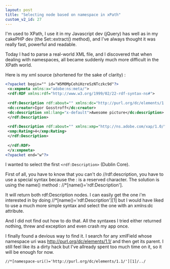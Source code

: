 ```yaml
---
layout: post
title: "Selecting node based on namespace in xPath"
custom_v2_id: 27
---
```


I'm used to XPath, I use it in my Javascript dev (jQuery) has well as in my
cakePHP dev (the Set::extract() method), and I've always thought it was really
fast, powerful and readable.

Today I had to parse a real-world XML file, and I discovered that when dealing
with namespaces, all became suddenly much more difficult in the XPath world.

Here is my xml source (shortened for the sake of clarity) :


```xml
<?xpacket begin="﻿" id="W5M0MpCehiHzreSzNTczkc9d"?>  
 <x:xmpmeta xmlns:x="adobe:ns:meta/">  
 <rdf:RDF xmlns:rdf="http://www.w3.org/1999/02/22-rdf-syntax-ns#">  
   
 <rdf:Description rdf:about="" xmlns:dc="http://purl.org/dc/elements/1.1/">  
 <dc:creator>Igor Gosstroff</dc:creator>  
 <dc:description xml:lang="x-default">Awesome picture</dc:description>  
 </rdf:Description>  
   
 <rdf:Description rdf:about="" xmlns:xmp="http://ns.adobe.com/xap/1.0/">  
 <xmp:Rating>4</xmp:Rating>  
 </rdf:Description>  
   
 </rdf:RDF>  
 </x:xmpmeta>                                               
<?xpacket end="w"?>
```


I wanted to select the first `<rdf:Description>` (Dublin Core).

First of all, you have to know that you can't do //rdf:description, you have
to use a special syntax because the : is a reserved character. The solution is
using the name() method : //*[name()='rdf:Description'].

It will return both rdf:Description nodes. I can easily get the one i'm
interested in by doing //*[name()='rdf:Description'][1] but I would have liked
to use a much more simple syntax and select the one with an xmlns:dc
attribute.

And I did not find out how to do that. All the syntaxes I tried either
returned nothing, threw and exception and even crash my app once.

I finally found a devious way to find it. I search for any xmlField whose
namespace uri was http://purl.org/dc/elements/1.1/ and then get its parent. I
still feel like its a dirty hack but I've allready spent too much time on it,
so it will be enough for now.


```xml
//*[namespace-uri()='http://purl.org/dc/elements/1.1/'][1]/../
```


